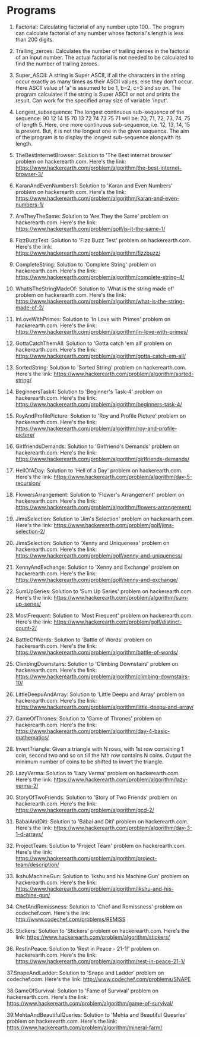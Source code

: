 # Programs
1. Factorial:
Calculating factorial of any number upto 100..
The program can calculate factorial of any number whose factorial's length is less than 200 digits. 

2. Trailing_zeroes:
Calculates the number of trailing zeroes in the factorial of an input number.
The actual factorial is not needed to be calculated to find the number of trailing zeroes.

3. Super_ASCII:
A string is Super ASCII, if all the characters in the string occur exactly as many times as their ASCII values, else they don't occur. Here ASCII value of 'a' is assumed to be 1, b=2, c=3 and so on. The program calculates if the string is Super ASCII or not and prints the result. Can work for the specified array size of variable 'input'.

4. Longest_subsequence:
The longest continuous sub-sequence of the sequence: 90 12 14 15 70 13 72 74 73 75 71 will be:
70, 71, 72, 73, 74, 75 of length 5. Here, one more continuous sub-sequence, i.e. 12, 13, 14, 15 is present. But, it is not the longest one in the given sequence. The aim of the program is to display the longest sub-sequence alongwith its length.

5. TheBestInternetBrowser:
Solution to 'The Best internet browser' problem on hackerearth.com. Here's the link:
https://www.hackerearth.com/problem/algorithm/the-best-internet-browser-3/

6. KaranAndEvenNumbers1:
Solution to 'Karan and Even Numbers' problem on hackerearth.com. Here's the link:
https://www.hackerearth.com/problem/algorithm/karan-and-even-numbers-1/

7. AreTheyTheSame:
Solution to 'Are They the Same' problem on hackerearth.com. Here's the link:
https://www.hackerearth.com/problem/golf/is-it-the-same-1/

8. FizzBuzzTest:
Solution to 'Fizz Buzz Test' problem on hackerearth.com. Here's the link:
https://www.hackerearth.com/problem/algorithm/fizzbuzz/

9. CompleteString:
Solution to 'Complete String' problem on hackerearth.com. Here's the link:
https://www.hackerearth.com/problem/algorithm/complete-string-4/

10. WhatIsTheStringMadeOf:
Solution to 'What is the string made of' problem on hackerearth.com. Here's the link:
https://www.hackerearth.com/problem/algorithm/what-is-the-string-made-of-2/

11. InLoveWithPrimes:
Solution to 'In Love with Primes' problem on hackerearth.com. Here's the link:
https://www.hackerearth.com/problem/algorithm/in-love-with-primes/

12. GottaCatchThemAll:
Solution to 'Gotta catch 'em all' problem on hackerearth.com. Here's the link:
https://www.hackerearth.com/problem/algorithm/gotta-catch-em-all/

13. SortedString:
Solution to 'Sorted String' problem on hackerearth.com. Here's the link:
https://www.hackerearth.com/problem/algorithm/sorted-string/

14. BeginnersTask4:
Solution to 'Beginner's Task-4' problem on hackerearth.com. Here's the link:
https://www.hackerearth.com/problem/algorithm/beginners-task-4/

15. RoyAndProfilePicture:
Solution to 'Roy and Profile Picture' problem on hackerearth.com. Here's the link:
https://www.hackerearth.com/problem/algorithm/roy-and-profile-picture/

16. GirlfriendsDemands:
Solution to 'Girlfriend's Demands' problem on hackerearth.com. Here's the link:
https://www.hackerearth.com/problem/algorithm/girlfriends-demands/

17. HellOfADay:
Solution to 'Hell of a Day' problem on hackerearth.com. Here's the link:
https://www.hackerearth.com/problem/algorithm/day-5-recursion/

18. FlowersArrangement:
Solution to 'Flower's Arrangement' problem on hackerearth.com. Here's the link:
https://www.hackerearth.com/problem/algorithm/flowers-arrangement/

19. JimsSelection:
Solution to 'Jim's Selection' problem on hackerearth.com. Here's the link:
https://www.hackerearth.com/problem/golf/jims-selection-2/

20. JimsSelection:
Solution to 'Xenny and Uniqueness' problem on hackerearth.com. Here's the link:
https://www.hackerearth.com/problem/golf/xenny-and-uniqueness/

21. XennyAndExchange:
Solution to 'Xenny and Exchange' problem on hackerearth.com. Here's the link:
https://www.hackerearth.com/problem/golf/xenny-and-exchange/

22. SumUpSeries:
Solution to 'Sum Up Series' problem on hackerearth.com. Here's the link:
https://www.hackerearth.com/problem/algorithm/sum-up-series/

23. MostFrequent:
Solution to 'Most Frequent' problem on hackerearth.com. Here's the link:
https://www.hackerearth.com/problem/golf/distinct-count-2/

24. BattleOfWords:
Solution to 'Battle of Words' problem on hackerearth.com. Here's the link:
https://www.hackerearth.com/problem/algorithm/battle-of-words/

25. ClimbingDownstairs:
Solution to 'Climbing Downstairs' problem on hackerearth.com. Here's the link:
https://www.hackerearth.com/problem/algorithm/climbing-downstairs-10/

26. LittleDeepuAndArray:
Solution to 'Little Deepu and Array' problem on hackerearth.com. Here's the link:
https://www.hackerearth.com/problem/algorithm/little-deepu-and-array/

27. GameOfThrones:
Solution to 'Game of Thrones' problem on hackerearth.com. Here's the link:
https://www.hackerearth.com/problem/algorithm/day-4-basic-mathematics/

28. InvertTriangle:
Given a triangle with N rows, with 1st row containing 1 coin, second two and so on till the Nth row contains N coins. Output the minimum number of coins to be shifted to invert the triangle. 

29. LazyVerma:
Solution to 'Lazy Verma' problem on hackerearth.com. Here's the link:
https://www.hackerearth.com/problem/algorithm/lazy-verma-2/

30. StoryOfTwoFriends:
Solution to 'Story of Two Friends' problem on hackerearth.com. Here's the link:
https://www.hackerearth.com/problem/algorithm/gcd-2/

31. BabaiAndDiti:
Solution to 'Babai and Diti' problem on hackerearth.com. Here's the link:
https://www.hackerearth.com/problem/algorithm/day-3-1-d-arrays/

32. ProjectTeam:
Solution to 'Project Team' problem on hackerearth.com. Here's the link:
https://www.hackerearth.com/problem/algorithm/project-team/description/

33. IkshuMachineGun:
Solution to 'Ikshu and his Machine Gun' problem on hackerearth.com. Here's the link:
https://www.hackerearth.com/problem/algorithm/ikshu-and-his-machine-gun/

34. ChefAndRemissness:
Solution to 'Chef and Remissness' problem on codechef.com. Here's the link:
http://www.codechef.com/problems/REMISS

35. Stickers:
Solution to 'Stickers' problem on hackerearth.com. Here's the link:
https://www.hackerearth.com/problem/algorithm/stickers/

36. RestInPeace:
Solution to 'Rest in Peace - 21-1!' problem on hackerearth.com. Here's the link:
https://www.hackerearth.com/problem/algorithm/rest-in-peace-21-1/

37.SnapeAndLadder:
Solution to 'Snape and Ladder' problem on codechef.com. Here's the link:
http://www.codechef.com/problems/SNAPE

38.GameOfSurvival:
Solution to 'Fame of Survival' problem on hackerearth.com. Here's the link:
https://www.hackerearth.com/problem/algorithm/game-of-survival/

39.MehtaAndBeautifulQueries:
Solution to 'Mehta and Beautiful Quesries' problem on hackerearth.com. Here's the link:
https://www.hackerearth.com/problem/algorithm/mineral-farm/

